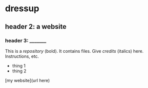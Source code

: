# dressup

## header 2: a website
### header 3: _______

This is a *repository* (bold). It contains files. Give _credits_ (italics) here. Instructions, etc.
* thing 1
* thing 2

[my website](url here)
